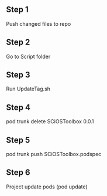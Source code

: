 ## Step 1

Push changed files to repo

## Step 2

Go to Script folder

## Step 3

Run UpdateTag.sh

## Step 4

pod trunk delete SCiOSToolbox 0.0.1

## Step 5

pod trunk push SCiOSToolbox.podspec

## Step 6

Project update pods (pod update)
